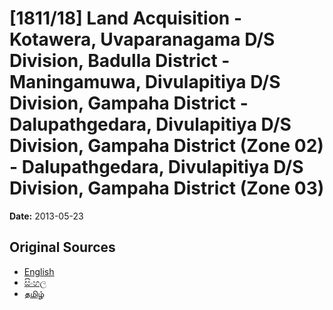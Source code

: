 # [1811/18] Land Acquisition - Kotawera, Uvaparanagama D/S Division, Badulla District - Maningamuwa, Divulapitiya D/S Division, Gampaha District - Dalupathgedara, Divulapitiya D/S Division, Gampaha District (Zone 02) - Dalupathgedara, Divulapitiya D/S Division, Gampaha District (Zone 03)

**Date:** 2013-05-23

## Original Sources

- [English](https://documents.gov.lk/view/extra-gazettes/2013/5/1811-18_E.pdf)
- [සිංහල](https://documents.gov.lk/view/extra-gazettes/2013/5/1811-18_S.pdf)
- [தமிழ்](https://documents.gov.lk/view/extra-gazettes/2013/5/1811-18_T.pdf)
